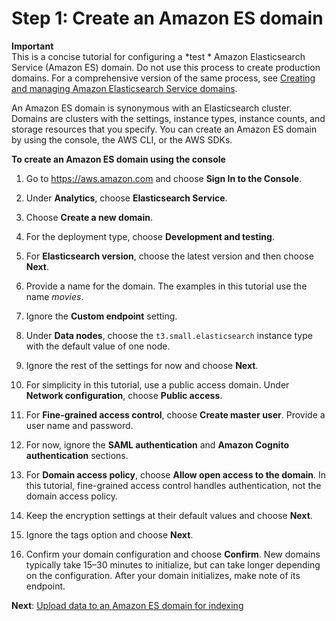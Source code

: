 # Step 1: Create an Amazon ES domain<a name="es-gsg-create-domain"></a>

**Important**  
This is a concise tutorial for configuring a *test * Amazon Elasticsearch Service \(Amazon ES\) domain\. Do not use this process to create production domains\. For a comprehensive version of the same process, see [Creating and managing Amazon Elasticsearch Service domains](es-createupdatedomains.md)\.

An Amazon ES domain is synonymous with an Elasticsearch cluster\. Domains are clusters with the settings, instance types, instance counts, and storage resources that you specify\. You can create an Amazon ES domain by using the console, the AWS CLI, or the AWS SDKs\.

**To create an Amazon ES domain using the console**

1. Go to [https://aws\.amazon\.com](https://aws.amazon.com) and choose **Sign In to the Console**\.

1. Under **Analytics**, choose **Elasticsearch Service**\.

1. Choose **Create a new domain**\.

1. For the deployment type, choose **Development and testing**\.

1. For **Elasticsearch version**, choose the latest version and then choose **Next**\.

1. Provide a name for the domain\. The examples in this tutorial use the name *movies*\.

1. Ignore the **Custom endpoint** setting\.

1. Under **Data nodes**, choose the `t3.small.elasticsearch` instance type with the default value of one node\.

1. Ignore the rest of the settings for now and choose **Next**\.

1. For simplicity in this tutorial, use a public access domain\. Under **Network configuration**, choose **Public access**\.

1. For **Fine\-grained access control**, choose **Create master user**\. Provide a user name and password\.

1. For now, ignore the **SAML authentication** and **Amazon Cognito authentication** sections\.

1. For **Domain access policy**, choose **Allow open access to the domain**\. In this tutorial, fine\-grained access control handles authentication, not the domain access policy\.

1. Keep the encryption settings at their default values and choose **Next**\.

1. Ignore the tags option and choose **Next**\.

1. Confirm your domain configuration and choose **Confirm**\. New domains typically take 15–30 minutes to initialize, but can take longer depending on the configuration\. After your domain initializes, make note of its endpoint\.

**Next**: [Upload data to an Amazon ES domain for indexing](es-gsg-upload-data.md)